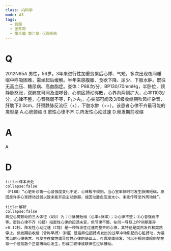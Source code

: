 ```yaml
---
class: 内科学
mode: A3
tags:
  - 真题
  - 医考帮
  - 第三篇-第六章-心肌疾病
---
```


# Q
2012N95A 男性，56岁。3年来进行性加重劳累后心悸、气短，多次出现夜间睡眠中呼吸困难，需坐起后缓解。半年来感腹胀、食欲下降、尿少、下肢水肿。既往无高血压、糖尿病、高血脂症。查体：P88次/分，BP130/70mmHg，半卧位，颈静脉怒张，双肺底可闻及湿啰音，心前区搏动弥散，心界向两侧扩大，心率110次/分，心律不整，心音强弱不等，P₂＞A₂，心尖部可闻及3/6级收缩期吹风样杂音，肝肋下2.0cm，肝颈静脉反流征（+），下肢水肿（++）。该患者心律不齐最可能的类型是
A.心房颤动
B.窦性心律不齐
C.阵发性心动过速
D.频发期前收缩

# A
A
# D
```ad-note
title:课本出处
collapse:false
（P188）“心脏听诊第一心音强度变化不定，心律极不规则。当心室率快时可发生脉搏短绌，原因是许多心室搏动过弱以致未能开启主动脉瓣，或因动脉血压波太小，未能传导至外周动脉”。
```

```ad-summary
title:解析
collapse:false
典型心房颤动的三大体征（A对）为：①脉搏短绌（心率>脉率）；②心律不整；③心音强弱不等。窦性心律不齐（B错）指窦性心律的起源未变，但节律不整，在同一导联上PP间期差异>0.12秒。阵发性心动过速（C错）是一种阵发性过速而整齐的心律，其特征是突然发作和突然停止。频发期前收缩（曾称早搏）（D错）是指异位起搏点发出的过早冲动引起的心脏搏动，为最常见的心律失常，可发生在窦性或异位性心律的基础上，可偶发或频发，可以不规则或规则地在每一个或每数个正常搏动后发生，形成二联律或联律性过早搏动。
```


